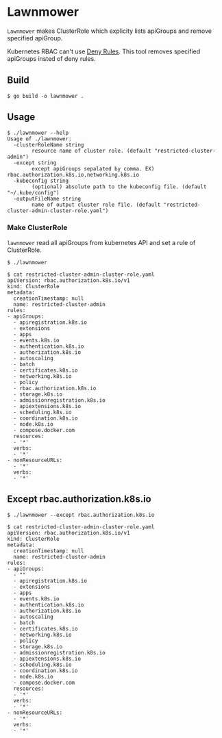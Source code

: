 # Lawnmower
`Lawnmower` makes ClusterRole which explicity lists apiGroups and remove specified apiGroup.

Kubernetes RBAC can't use [Deny Rules](https://github.com/kubernetes/kubernetes/issues/85963).
This tool removes specified apiGroups insted of deny rules.

## Build

```
$ go build -o lawnmower .
```

## Usage

```
$ ./lawnmower --help
Usage of ./lawnmower:
  -clusterRoleName string
    	resource name of cluster role. (default "restricted-cluster-admin")
  -except string
    	except apiGroups sepalated by comma. EX) rbac.authorization.k8s.io,networking.k8s.io
  -kubeconfig string
    	(optional) absolute path to the kubeconfig file. (default "~/.kube/config")
  -outputFileName string
    	name of output cluster role file. (default "restricted-cluster-admin-cluster-role.yaml")
```

### Make ClusterRole

`lawnmower` read all apiGroups from kubernetes API and set a rule of ClusterRole.


```
$ ./lawnmower

$ cat restricted-cluster-admin-cluster-role.yaml 
apiVersion: rbac.authorization.k8s.io/v1
kind: ClusterRole
metadata:
  creationTimestamp: null
  name: restricted-cluster-admin
rules:
- apiGroups:
  - apiregistration.k8s.io
  - extensions
  - apps
  - events.k8s.io
  - authentication.k8s.io
  - authorization.k8s.io
  - autoscaling
  - batch
  - certificates.k8s.io
  - networking.k8s.io
  - policy
  - rbac.authorization.k8s.io
  - storage.k8s.io
  - admissionregistration.k8s.io
  - apiextensions.k8s.io
  - scheduling.k8s.io
  - coordination.k8s.io
  - node.k8s.io
  - compose.docker.com
  resources:
  - '*'
  verbs:
  - '*'
- nonResourceURLs:
  - '*'
  verbs:
  - '*'

```

## Except rbac.authorization.k8s.io

```
$ ./lawnmower --except rbac.authorization.k8s.io 

$ cat restricted-cluster-admin-cluster-role.yaml 
apiVersion: rbac.authorization.k8s.io/v1
kind: ClusterRole
metadata:
  creationTimestamp: null
  name: restricted-cluster-admin
rules:
- apiGroups:
  - ""
  - apiregistration.k8s.io
  - extensions
  - apps
  - events.k8s.io
  - authentication.k8s.io
  - authorization.k8s.io
  - autoscaling
  - batch
  - certificates.k8s.io
  - networking.k8s.io
  - policy
  - storage.k8s.io
  - admissionregistration.k8s.io
  - apiextensions.k8s.io
  - scheduling.k8s.io
  - coordination.k8s.io
  - node.k8s.io
  - compose.docker.com
  resources:
  - '*'
  verbs:
  - '*'
- nonResourceURLs:
  - '*'
  verbs:
  - '*'
```